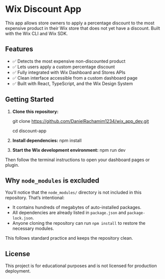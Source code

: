 # Wix Discount App

This app allows store owners to apply a percentage discount to the most expensive product in their Wix store that does not yet have a discount. Built with the Wix CLI and Wix SDK.

## Features

- ✅ Detects the most expensive non-discounted product  
- ✅ Lets users apply a custom percentage discount  
- ✅ Fully integrated with Wix Dashboard and Stores APIs  
- ✅ Clean interface accessible from a custom dashboard page  
- ✅ Built with React, TypeScript, and the Wix Design System

## Getting Started

1. **Clone this repository:**

      git clone https://github.com/DanielRachamim1234/wix_app_dev.git

      cd discount-app

3. **Install dependencies:**
  npm install

4. **Start the Wix development environment:**
   npm run dev

Then follow the terminal instructions to open your dashboard pages or plugin.


## Why `node_modules` is excluded

You’ll notice that the `node_modules/` directory is not included in this repository. That’s intentional:

- It contains hundreds of megabytes of auto-installed packages.
- All dependencies are already listed in `package.json` and `package-lock.json`.
- Anyone cloning the repository can run `npm install` to restore the necessary modules.

This follows standard practice and keeps the repository clean.

## License

This project is for educational purposes and is not licensed for production deployment.
